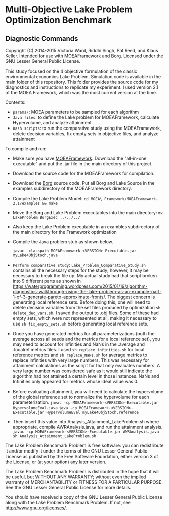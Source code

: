 Multi-Objective Lake Problem Optimization Benchmark
==========================
Diagnostic Commands
--------------------------
Copyright (C) 2014-2015 Victoria Ward, Riddhi Singh, Pat Reed, and Klaus Keller. Intended for use with [MOEAFramework](http://www.moeaframework.org) and [Borg](http://borgmoea.org). Licensed under the GNU Lesser General Public License.

This study focused on the 4 objective formulation of the classic environmental economics Lake Problem.  Simulation code is available in the main folder of this repository.  This folder provides the source code for my diagnostics and instructions to replicate my experiment.  I used version 2.1 of the MOEA Framework, which was the most current version at the time.  

Contents:
* `params/`: MOEA parameters to be sampled for each algorithm
* `Java files`: to define the Lake problem for MOEAFramework, calculate Hypervolume, and analyze attainment
* `Bash scripts`: to run the comparative study using the MOEAFramework, delete decision variables, fix empty sets in objective files, and analyze attainment 

To compile and run:

* Make sure you have [MOEAFramework](http://www.moeaframework.org). Download the "all-in-one executable" and put the .jar file in the main directory of this project.

* Download the source code for the MOEAFramework for compilation.

* Download the [Borg](http://borgmoea.org/) source code.  Put all Borg and Lake Source in the examples subdirectory of the MOEAFramework directory.

* Compile the Lake Problem Model: `cd MOEA\ Framework/MOEAFramework-2.1/examples && make`

* Move the Borg and Lake Problem executables into the main directory: `mv LakeProblem BorgExec ../../../`

* Also keep the Lake Problem executable in an exambles subdirectory of the main directory for the Framework optimization
	
* Compile the Java problem stub as shown below. 

	`javac -classpath MOEAFramework-<VERSION>-Executable.jar myLake4ObjStoch.java`

* `Perform comparative study`: `Lake_Problem_Comparative_Study.sh` contains all the necessary steps for the study; however, it may be necessary to 
break the file up.  My actual study had that script broken into 9 different parts as shown in https://waterprogramming.wordpress.com/2015/01/19/algorithm-diagnostics-walkthrough-using-the-lake-problem-as-an-example-part-1-of-3-generate-pareto-approximate-fronts/.  The biggest concern is generating local reference sets.
Before doing this, one will need to delete decision variables from the set files produced by optimization `sh delete_dec_vars.sh`.  I saved the output 
to .obj files.  Some of these had empty sets, which were not represented at all, making it necessary to use `sh fix_empty_sets.sh` before generating 
local reference sets. 

* Once you have generated metrics for all parameterizations (both the average across all seeds and the metrics for a local reference set), you may need
to account for infinities and NaNs in the .average and .localref.metrics files.  I used `sh replace_infinities.sh` for local reference metrics
and `sh replace_NaNs.sh` for average metrics to replace infinities with very large numbers.  This was necessary for attainment calculations as the 
script for that only evaluates numbers.  A very large number was considered safe as it would still indicate the algorithm had not attained a certain level
in those instances.  NaNs and Infinities only appeared for metrics whose ideal value was 0. 

* Before evaluating attainment, you will need to calculate the hypervolume of the global reference set to normalize the hypervolume for each 
parameterization.
`javac -cp MOEAFramework-<VERSION>-Executable.jar HypervolumeEval.java` 
`java -cp MOEAFramework-<VERSION>-Executable.jar HypervolumeEval myLake4ObjStoch.reference`

* Then insert this value into Analysis_Attainment_LakeProblem.sh where appropriate, compile AWRAnalysis.java, and
run the attainment analysis.
`javac -cp MOEAFramework-<VERSION>-Executable.jar AWRAnalysis.java`
`sh Analysis_Attainment_LakeProblem.sh`

The Lake Problem Benchmark Problem is free software: you can redistribute it and/or modify
it under the terms of the GNU Lesser General Public License as published by
the Free Software Foundation, either version 3 of the License, or
(at your option) any later version.

The Lake Problem Benchmark Problem is distributed in the hope that it will be useful,
but WITHOUT ANY WARRANTY; without even the implied warranty of
MERCHANTABILITY or FITNESS FOR A PARTICULAR PURPOSE.  See the
GNU Lesser General Public License for more details.

You should have received a copy of the GNU Lesser General Public License
along with the Lake Problem Benchmark Problem.  If not, see <http://www.gnu.org/licenses/>.